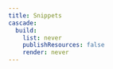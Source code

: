```yaml
---
title: Snippets
cascade:
  build:
    list: never
    publishResources: false
    render: never
---
```

